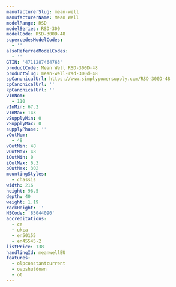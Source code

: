 ```yaml
---
manufacturerSlug: mean-well
manufacturerName: Mean Well
modelRange: RSD
modelSeries: RSD-300
modelCode: RSD-300D-48
supercedesModelCodes:
  - ''
alsoReferredModelCodes:
  - ''
GTIN: '4711287464763'
productCode: Mean Well RSD-300D-48
productSlug: mean-well-rsd-300d-48
spCanonicalUrl: https://www.simplypowersupply.com/RSD-300D-48
cpCanonicalUrl: ''
kpCanonicalUrl: ''
vInNom:
  - 110
vInMin: 67.2
vInMax: 143
vSupplyMin: 0
vSupplyMax: 0
supplyPhase: ''
vOutNom:
  - 48
vOutMin: 48
vOutMax: 48
iOutMin: 0
iOutMax: 6.3
pOutMax: 302
mountingStyles:
  - chassis
width: 216
height: 96.5
depth: 40
weight: 1.19
rackHeight: ''
HSCode: '85044090'
accreditations:
  - ce
  - ukca
  - en50155
  - en45545-2
listPrice: 138
handlingId: meanwellEU
features:
  - olpconstantcurrent
  - ovpshutdown
  - ot
---
```

